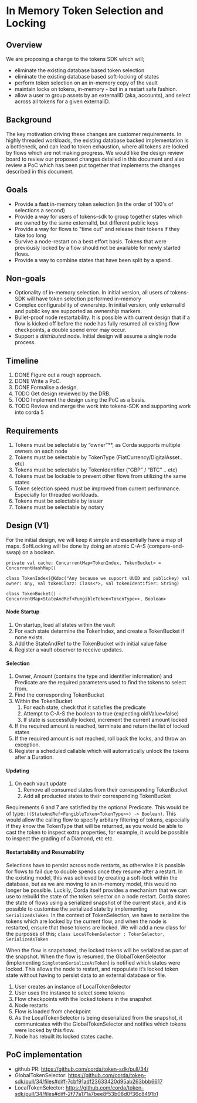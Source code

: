 # In Memory Token Selection and Locking

## Overview

We are proposing a change to the tokens SDK which will; 
* eliminate the existing database based token selection
* eliminate the existing database based soft-locking of states
* perform token selection on an in-memory copy of the vault
* maintain locks on tokens, in-memory - but in a restart safe fashion. 
* allow a user to group assets by an externalID (aka, accounts), and select across all tokens for a given externalID. 

## Background

The key motivation driving these changes are customer requirements.
In highly threaded workloads, the existing database backed implementation
is a bottleneck, and can lead to token exhaustion, where all tokens are
locked by flows which are not making progress.
We would like the design review board to review our proposed changes detailed
in this document and also review a PoC which has been put together
that implements the changes described in this document.

## Goals

* Provide a **fast** in-memory token selection (in the order of 100's of selections a second)
* Provide a way for users of tokens-sdk to group together states which are owned by the same externalId, but different public keys
* Provide a way for flows to "time out" and release their tokens if they take too long
* Survive a node-restart on a best effort basis. Tokens that were previously locked by a flow should not be available for newly started flows.
* Provide a way to combine states that have been split by a spend.

## Non-goals

* Optionality of in-memory selection. In initial version, all users of tokens-SDK will have token selection performed in-memory
* Complex configurability of ownership. In initial version, only externalId and public key are supported as ownership markers.
* Bullet-proof node restartability. It is possible with current design that if a flow is kicked off before the node has
fully resumed all existing flow checkpoints, a double spend error may occur.
* Support a *distributed* node. Initial design will assume a single node process.

## Timeline

1. DONE Figure out a rough approach.
2. DONE Write a PoC.
3. DONE Formalise a design.
4. TODO Get design reviewed by the DRB.
5. TODO Implement the design using the PoC as a basis.
6. TODO Review and merge the work into tokens-SDK and supporting work into corda 5

## Requirements

1. Tokens must be selectable by “owner”**, as Corda supports multiple owners on each node
2. Tokens must be selectable by TokenType (FiatCurrency/DigitalAsset.. etc)
3. Tokens must be selectable by TokenIdentifier (“GBP” / “BTC” .. etc)
4. Tokens must be lockable to prevent other flows from utilizing the same states
5. Token selection speed must be improved from current performance. Especially for threaded workloads.
6. Tokens must be selectable by issuer
7. Tokens must be selectable by notary

## Design (V1)

For the initial design, we will keep it simple and essentially have a map of maps. SoftLocking will be done by doing an atomic C-A-S (compare-and-swap) on a boolean.

    private val cache: ConcurrentMap<TokenIndex, TokenBucket> = ConcurrentHashMap()

    class TokenIndex(@Kdoc("Any because we support UUID and publickey) val owner: Any, val tokenClazz: Class<*>, val tokenIdentifier: String)

    class TokenBucket() : ConcurrentMap<StateAndRef<FungibleToken<TokenType>>, Boolean>

#### Node Startup

1. On startup, load all states within the vault
2. For each state determine the TokenIndex, and create a TokenBucket if none exists.
3. Add the StateAndRef to the TokenBucket with initial value false
4. Register a vault observer to receive updates.

#### Selection
1. Owner, Amount (contains the type and identifier information) and Predicate are the required parameters used to find the tokens to select from.
2. Find the corresponding   TokenBucket
3. Within the TokenBucket
    1. For each state, check that it satisfies the predicate
    2. Attempt to C-A-S the boolean to true (expecting oldValue=false)
    3. If state is successfully locked, increment the current amount locked
4. If the required amount is reached, terminate and return the list of locked states
5. If the required amount is not reached, roll back the locks, and throw an exception.
6. Register a scheduled callable which will automatically unlock the tokens after a Duration.

#### Updating
1. On each vault update
    1. Remove all consumed states from their corresponding TokenBucket
    2. Add all producted states to their corresponding TokenBucket

Requirements 6 and 7 are satisfied by the optional Predicate. This would be of type: `((StateAndRef<FungibleToken<TokenType>>) -> Boolean)`.
This would allow the calling flow to specify arbitary filtering of tokens, especially if they know the TokenType that will be returned, as
you would be able to cast the token to inspect extra properties, for example, it would be possible to inspect the grading of a Diamond, etc etc.

#### Restartability and Resumability
Selections have to persist across node restarts, as otherwise it is possible for flows to fail due to double spends once they resume after a restart.
In the existing model, this was achieved by creating a soft-lock within the database, but as we are moving to an in-memory model, this would
no longer be possible. Luckily, Corda itself provides a mechanism that we can use to rebuild the state of the token selector on a node restart.
Corda stores the state of flows using a serialized snapshot of the current stack, and it is possible to customise the serialized state by
implementing `SerializeAsToken`. In the context of TokenSelection, we have to serialize the tokens which are locked by the current flow, and
when the node is restarted, ensure that those tokens are locked. We will add a new class for the purposes of this;
`class LocalTokenSelector : TokenSelector, SerializeAsToken`

When the flow is snapshoted, the locked tokens will be serialized as part of the snapshot.
When the flow is resumed, the GlobalTokenSelector (implementing `SingletonSerializeAsToken`) is notified which states were locked.
This allows the node to restart, and repopulate it’s locked token state without having to persist data to an external database or file.

1. User creates an instance of LocalTokenSelector
2. User uses the instance to select some tokens
3. Flow checkpoints with the locked tokens in the snapshot
4. Node restarts
5. Flow is loaded from checkpoint
6. As the LocalTokenSelector is being deserialized from the snapshot, it communicates with the GlobalTokenSelector and notifies which tokens were locked by this flow.
7. Node has rebuilt its locked states cache.



## PoC implementation

* github PR: https://github.com/corda/token-sdk/pull/34/
* GlobalTokenSelector: https://github.com/corda/token-sdk/pull/34/files#diff-7cbf91adf23633420d95ab263bbb6617
* LocalTokenSelector: https://github.com/corda/token-sdk/pull/34/files#diff-2f77a171a7bee8f53b08d0f36c8491b1
